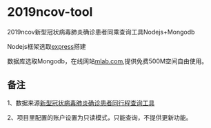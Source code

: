 # 2019ncov-tool
2019ncov新型冠状病毒肺炎确诊患者同乘查询工具Nodejs+Mongodb

Nodejs框架选取[express](http://expressjs.com/)搭建

数据库选取Mongodb，在线网站[mlab.com](https://mlab.com/),提供免费500M空间自由使用。

## 备注

1、数据来源[新型冠状病毒肺炎确诊患者同行程查询工具](https://2019ncov.nosugartech.com/)

2、项目里配置的账户设置为只读模式，只能查询，不提供更新功能。

